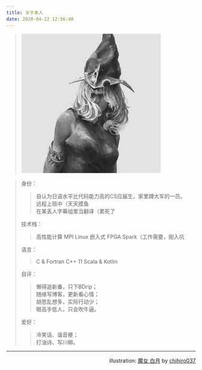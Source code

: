 ```yaml
---
title: 关于本人
date: 2020-04-22 12:56:48
---
```


> <img src = 67341740-resized.jpg width = 80% height = 80% alt = "魔女 白月">

> 身份：
> > 自认为日语水平比代码能力高的CS应届生，家里蹲大军的一员。  
> > 远程上班中（天天摸鱼  
> > 在某丢人字幕组里当翻译（累死了  
> 
> 技术栈：
> > 高性能计算
> > MPI
> > Linux
> > 嵌入式
> > FPGA
> > Spark（工作需要，刚入坑
>
> 语言：
> > C & Fortran
> > C++ 11
> > Scala & Kotlin
> 
> 自评：  
> > 懒得追新番，只下BDrip；  
> > 随缘写博客，更新看心情；  
> > 胡思乱想多，实际行动少；  
> > 眼高手低人，只会吹牛逼。  
>  
> 爱好：  
> > 冷笑话、谐音梗；  
> > 打油诗、写川柳。  

---

<div align=right> illustration: <a href = "https://www.pixiv.net/artworks/67341740">魔女 白月</a> by <a href = "https://www.pixiv.net/users/19065369">chihiro037</a></div>  


